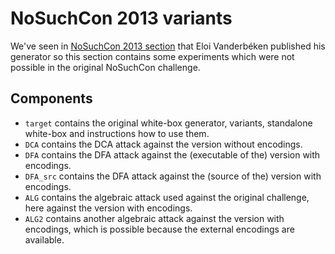 # NoSuchCon 2013 variants

We've seen in [NoSuchCon 2013 section](../wbs_aes_nsc2013/README.md) that Eloi Vanderbéken published his generator
so this section contains some experiments which were not possible in the original NoSuchCon challenge.

Components
----------

* `target` contains the original white-box generator, variants, standalone white-box and instructions how to use them.
* `DCA` contains the DCA attack against the version without encodings.
* `DFA` contains the DFA attack against the (executable of the) version with encodings.
* `DFA_src` contains the DFA attack against the (source of the) version with encodings.
* `ALG` contains the algebraic attack used against the original challenge, here against the version with encodings.
* `ALG2` contains another algebraic attack against the version  with encodings, which is possible because the external encodings are available.
